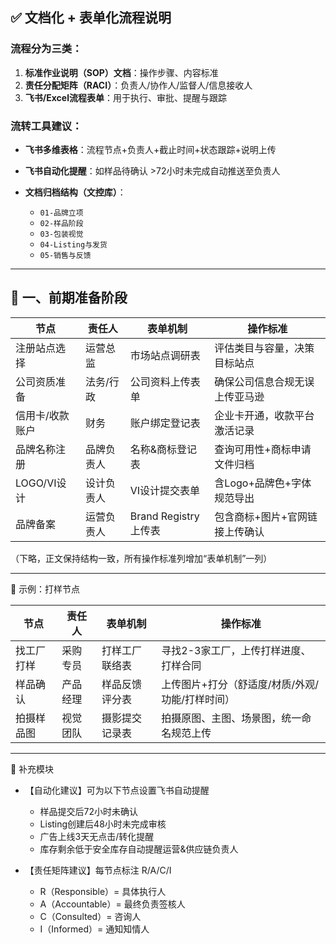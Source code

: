 ## ✅ 文档化 + 表单化流程说明

### 流程分为三类：

1. **标准作业说明（SOP）文档**：操作步骤、内容标准
2. **责任分配矩阵（RACI）**：负责人/协作人/监督人/信息接收人
3. **飞书/Excel流程表单**：用于执行、审批、提醒与跟踪

### 流转工具建议：

* **飞书多维表格**：流程节点+负责人+截止时间+状态跟踪+说明上传
* **飞书自动化提醒**：如样品待确认 >72小时未完成自动推送至负责人
* **文档归档结构（文控库）**：

  * `01-品牌立项`
  * `02-样品阶段`
  * `03-包装视觉`
  * `04-Listing与发货`
  * `05-销售与反馈`

---

## 🧾 一、前期准备阶段

| 节点        | 责任人   | 表单机制              | 操作标准             |
| --------- | ----- | ----------------- | ---------------- |
| 注册站点选择    | 运营总监  | 市场站点调研表           | 评估类目与容量，决策目标站点   |
| 公司资质准备    | 法务/行政 | 公司资料上传表单          | 确保公司信息合规无误上传亚马逊  |
| 信用卡/收款账户  | 财务    | 账户绑定登记表           | 企业卡开通，收款平台激活记录   |
| 品牌名称注册    | 品牌负责人 | 名称&商标登记表          | 查询可用性+商标申请文件归档   |
| LOGO/VI设计 | 设计负责人 | VI设计提交表单          | 含Logo+品牌色+字体规范导出 |
| 品牌备案      | 运营负责人 | Brand Registry上传表 | 包含商标+图片+官网链接上传确认 |

（下略，正文保持结构一致，所有操作标准列增加“表单机制”一列）

---

📝 示例：打样节点

| 节点    | 责任人  | 表单机制    | 操作标准                       |
| ----- | ---- | ------- | -------------------------- |
| 找工厂打样 | 采购专员 | 打样工厂联络表 | 寻找2-3家工厂，上传打样进度、打样合同       |
| 样品确认  | 产品经理 | 样品反馈评分表 | 上传图片+打分（舒适度/材质/外观/功能/打样时间） |
| 拍摄样品图 | 视觉团队 | 摄影提交记录表 | 拍摄原图、主图、场景图，统一命名规范上传       |

---

🧩 补充模块

* 【自动化建议】可为以下节点设置飞书自动提醒

  * 样品提交后72小时未确认
  * Listing创建后48小时未完成审核
  * 广告上线3天无点击/转化提醒
  * 库存剩余低于安全库存自动提醒运营&供应链负责人

* 【责任矩阵建议】每节点标注 R/A/C/I

  * R（Responsible）= 具体执行人
  * A（Accountable）= 最终负责签核人
  * C（Consulted）= 咨询人
  * I（Informed）= 通知知情人

